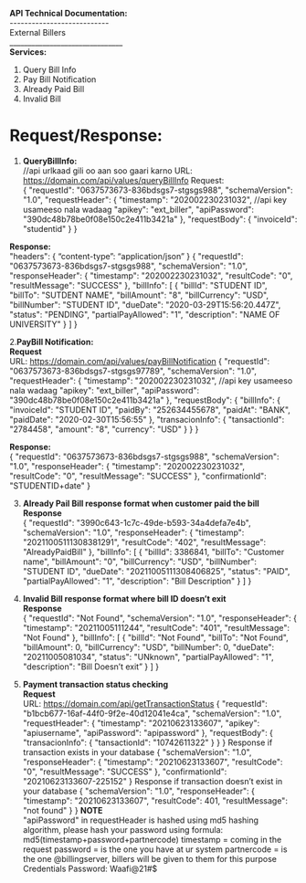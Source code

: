 **API Technical Documentation:** </br>
--------------------------- </br>
External Billers </br>
_______________________________ </br>
**Services:** </br>
1. Query Bill Info </br>
2. Pay Bill Notification </br>
3. Already Paid Bill </br>
4. Invalid Bill </br>

**Request/Response:** </br>
================
1. **QueryBillInfo:** </br>
//api urlkaad gili oo aan soo gaari karno URL: https://domain.com/api/values/queryBillInfo Request: </br>
{
"requestId": "0637573673-836bdsgs7-stgsgs988",
"schemaVersion": "1.0",
"requestHeader": {
"timestamp": "202002230231032",
//api key usameeso nala wadaag
"apikey": "ext_biller",
"apiPassword": "390dc48b78be0f08e150c2e411b3421a"
},
"requestBody": {
"invoiceId": "studentid"
}
}



**Response:** </br>
"headers": {
“content-type”: “application/json”
}
{
"requestId": "0637573673-836bdsgs7-stgsgs988", "schemaVersion": "1.0",
"responseHeader": {
"timestamp": "202002230231032",
"resultCode": "0",
"resultMessage": "SUCCESS"
},
"billInfo": [
{
"billId": "STUDENT ID",
"billTo": "SUTDENT NAME",
"billAmount": "8",
"billCurrency": "USD",
"billNumber": "STUDENT ID",
"dueDate": "2020-03-29T15:56:20.447Z", "status": "PENDING",
"partialPayAllowed": "1",
"description": "NAME OF UNIVERSITY"
}
]
}







2.**PayBill Notification:** </br>
**Request** </br>
URL: https://domain.com/api/values/payBillNotification
{
"requestId": "0637573673-836bdsgs7-stgsgs97789",
"schemaVersion": "1.0",
"requestHeader": {
"timestamp": "202002230231032",
//api key usameeso nala wadaag
"apikey": "ext_biller",
"apiPassword": "390dc48b78be0f08e150c2e411b3421a"
},
"requestBody":
{
"billInfo": {
"invoiceId": "STUDENT ID",
"paidBy": "252634455678",
"paidAt": "BANK",
"paidDate": "2020-02-30T15:56:55"
},
"transacionInfo": {
"tansactionId": "2784458",
"amount": "8",
"currency": "USD"
}
}
}







**Response:** </br>
{
"requestId": "0637573673-836bdsgs7-stgsgs988",
"schemaVersion": "1.0",
"responseHeader": {
"timestamp": "202002230231032",
"resultCode": "0",
"resultMessage": "SUCCESS"
},
"confirmationId": "STUDENTID+date"
}






3. **Already Pail Bill response format when customer paid the bill Response** </br>
{
"requestId": "3990c643-1c7c-49de-b593-34a4defa7e4b",
"schemaVersion": "1.0",
"responseHeader": {
"timestamp": "20211005111308381291",
"resultCode": "402",
"resultMessage": "AlreadyPaidBill"
},
"billInfo": [
{
"billId": 3386841,
"billTo": "Customer name",
"billAmount": "0",
"billCurrency": "USD",
"billNumber": "STUDENT ID",
"dueDate": "20211005111308406825",
"status": "PAID",
"partialPayAllowed": "1",
"description": "Bill Description"
}
]
}






4. **Invalid Bill response format where bill ID doesn’t exit** </br>
**Response** </br>
{
"requestId": "Not Found",
"schemaVersion": "1.0",
"responseHeader": {
"timestamp": "20211005111244",
"resultCode": "401",
"resultMessage": "Not Found"
},
"billInfo": [
{
"billId": "Not Found",
"billTo": "Not Found",
"billAmount": 0,
"billCurrency": "USD",
"billNumber": 0,
"dueDate": "20211005081034",
"status": "UNknown",
"partialPayAllowed": "1",
"description": "Bill Doesn’t exit”
}
]
}




5. **Payment transaction status checking** </br>
**Request** </br>
URL: https://domain.com/api/getTransactionStatus
{
"requestId": "b1bcb677-16af-44f0-9f2e-40d12041e4ca",
"schemaVersion": "1.0",
"requestHeader": {
"timestamp": "20210623133607",
"apikey": "apiusername",
"apiPassword": "apipassword"
},
"requestBody": {
"transacionInfo": {
"tansactionId": "10742611322"
}
}
}
Response if transaction exists in your database
{
"schemaVersion": "1.0",
"responseHeader": {
"timestamp": "20210623133607",
"resultCode": "0",
"resultMessage": "SUCCESS"
},
"confirmationId": "20210623133607-225152"
}
Response if transaction doesn’t exist in your database
{
"schemaVersion": "1.0",
"responseHeader": {
"timestamp": "20210623133607",
"resultCode": 401,
"resultMessage": "not found"
}
}
**NOTE** </br>
"apiPassword" in requestHeader is hashed using md5 hashing algorithm, please hash your password using formula:
md5(timestamp+password+partnercode)
timestamp = coming in the request password = is the one you have at ur system partnercode = is the one @billingserver, billers will be given to them for this purpose Credentials
Password: Waafi@21#$


